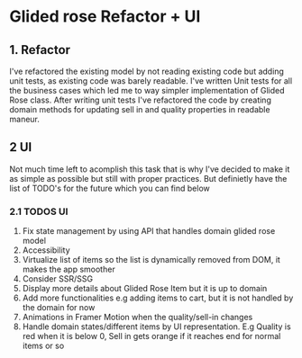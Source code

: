 # Glided rose Refactor + UI

## 1. Refactor

I've refactored the existing model by not reading existing code but adding unit tests, as existing code was barely readable. I've written Unit tests for all the business cases which led me to way simpler implementation of Glided Rose class.
After writing unit tests I've refactored the code by creating domain methods for updating sell in and quality properties in readable maneur.

## 2 UI

Not much time left to acomplish this task that is why I've decided to make it as simple as possible but still with proper practices. But definietly have the list of TODO's for the future which you can find below

### 2.1 TODOS UI

1. Fix state management by using API that handles domain glided rose model
2. Accessibility
3. Virtualize list of items so the list is dynamically removed from DOM, it makes the app smoother
4. Consider SSR/SSG
5. Display more details about Glided Rose Item but it is up to domain
6. Add more functionalities e.g adding items to cart, but it is not handled by the domain for now
7. Animations in Framer Motion when the quality/sell-in changes
8. Handle domain states/different items by UI representation. E.g Quality is red when it is below 0, Sell in gets orange if it reaches end for normal items or so